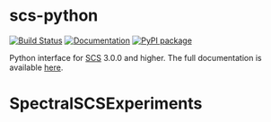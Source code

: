 scs-python
===

[![Build Status](https://github.com/bodono/scs-python/actions/workflows/build.yml/badge.svg)](https://github.com/bodono/scs-python/actions/workflows/build.yml)
[![Documentation](https://img.shields.io/badge/docs-online-brightgreen?logo=read-the-docs&style=flat)](https://www.cvxgrp.org/scs/)
[![PyPI package](https://img.shields.io/pypi/dm/scs?label=PyPI%20downloads)](https://pypi.org/project/scs/)


Python interface for [SCS](https://github.com/cvxgrp/scs) 3.0.0 and higher.
The full documentation is available [here](https://www.cvxgrp.org/scs/).
# SpectralSCSExperiments
